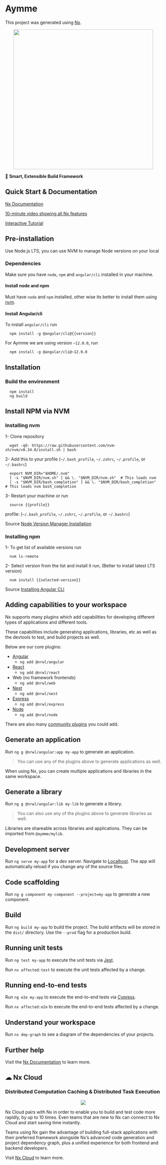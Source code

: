 # Aymme

This project was generated using [Nx](https://nx.dev).

<p style="text-align: center;"><img src="https://raw.githubusercontent.com/nrwl/nx/master/images/nx-logo.png" width="450"></p>

🔎 **Smart, Extensible Build Framework**

## Quick Start & Documentation

[Nx Documentation](https://nx.dev/angular)

[10-minute video showing all Nx features](https://nx.dev/angular/getting-started/what-is-nx)

[Interactive Tutorial](https://nx.dev/angular/tutorial/01-create-application)

## Pre-installation

Use Node.js LTS, you can use NVM to manage Node versions on your local

### Dependencies

Make sure you have `node`, `npm` and `angular/cli` installed in your machine.

#### Install node and npm

Must have `node` and `npm` installed, other wise its better to install them using [nvm](#Install-NPM-via-NVM).

#### Install Angular/cli

To install `angular/cli` run

```shell
  npm install -g @angular/cli@{{version}}
```

For Aymme we are using version `~12.0.0`, run

```shell
  npm install -g @angular/cli@~12.0.0
```

## Installation

### Build the environment

```shell
  npm install
  ng build
```

## Install NPM via NVM

### Installing nvm

1- Clone repository

```shell
  wget -qO- https://raw.githubusercontent.com/nvm-sh/nvm/v0.34.0/install.sh | bash
```

2- Add this to your profile (`~/.bash_profile`, `~/.zshrc`, `~/.profile`, or `~/.bashrc`)

```text
  export NVM_DIR="$HOME/.nvm"
  [ -s "$NVM_DIR/nvm.sh" ] && \. "$NVM_DIR/nvm.sh"  # This loads nvm
  [ -s "$NVM_DIR/bash_completion" ] && \. "$NVM_DIR/bash_completion"  # This loads nvm bash_completion
```

3- Restart your machine or run

```shell
  source {{profile}}
```

profile: (`~/.bash_profile`, `~/.zshrc`, `~/.profile`, or `~/.bashrc`)

Source [Node Version Manager Installation](https://github.com/nvm-sh/nvm)

### Installing npm

1- To get list of available versions run

```shell
  nvm ls-remote
```

2- Select version from the list and install it run, (Better to install latest LTS version)

```shell
  nvm install {{selected-version}}
```

Source [Installing Angular CLI](https://angular.io/cli#installing-angular-cli)

## Adding capabilities to your workspace

Nx supports many plugins which add capabilities for developing different types of applications and different tools.

These capabilities include generating applications, libraries, etc as well as the devtools to test, and build projects as well.

Below are our core plugins:

- [Angular](https://angular.io)
  - `ng add @nrwl/angular`
- [React](https://reactjs.org)
  - `ng add @nrwl/react`
- Web (no framework frontends)
  - `ng add @nrwl/web`
- [Nest](https://nestjs.com)
  - `ng add @nrwl/nest`
- [Express](https://expressjs.com)
  - `ng add @nrwl/express`
- [Node](https://nodejs.org)
  - `ng add @nrwl/node`

There are also many [community plugins](https://nx.dev/nx-community) you could add.

## Generate an application

Run `ng g @nrwl/angular:app my-app` to generate an application.

> You can use any of the plugins above to generate applications as well.

When using Nx, you can create multiple applications and libraries in the same workspace.

## Generate a library

Run `ng g @nrwl/angular:lib my-lib` to generate a library.

> You can also use any of the plugins above to generate libraries as well.

Libraries are shareable across libraries and applications. They can be imported from `@aymme/mylib`.

## Development server

Run `ng serve my-app` for a dev server. Navigate to [Localhost](http://localhost:4200). The app will automatically reload if you change any of the source files.

## Code scaffolding

Run `ng g component my-component --project=my-app` to generate a new component.

## Build

Run `ng build my-app` to build the project. The build artifacts will be stored in the `dist/` directory. Use the `--prod` flag for a production build.

## Running unit tests

Run `ng test my-app` to execute the unit tests via [Jest](https://jestjs.io).

Run `nx affected:test` to execute the unit tests affected by a change.

## Running end-to-end tests

Run `ng e2e my-app` to execute the end-to-end tests via [Cypress](https://www.cypress.io).

Run `nx affected:e2e` to execute the end-to-end tests affected by a change.

## Understand your workspace

Run `nx dep-graph` to see a diagram of the dependencies of your projects.

## Further help

Visit the [Nx Documentation](https://nx.dev/angular) to learn more.

## ☁ Nx Cloud

### Distributed Computation Caching & Distributed Task Execution

<p style="text-align: center;"><img src="https://raw.githubusercontent.com/nrwl/nx/master/images/nx-cloud-card.png"></p>

Nx Cloud pairs with Nx in order to enable you to build and test code more rapidly, by up to 10 times. Even teams that are new to Nx can connect to Nx Cloud and start saving time instantly.

Teams using Nx gain the advantage of building full-stack applications with their preferred framework alongside Nx’s advanced code generation and project dependency graph, plus a unified experience for both frontend and backend developers.

Visit [Nx Cloud](https://nx.app/) to learn more.
